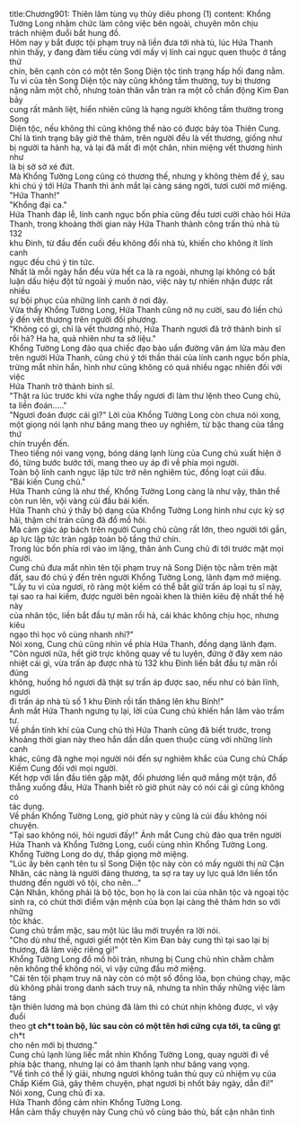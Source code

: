 title:Chương901: Thiên lâm tùng vụ thủy diêu phong (1)
content:
Khổng Tường Long nhậm chức làm công việc bên ngoài, chuyên môn chịu<br>trách nhiệm đuổi bắt hung đồ.<br>Hôm nay y bắt được tội phạm truy nã liền đưa tới nhà tù, lúc Hứa Thanh<br>nhìn thấy, y đang đàm tiếu cùng với mấy vị lính cai ngục quen thuộc ở tầng thứ<br>chín, bên cạnh còn có một tên Song Diện tộc tình trạng hấp hối đang nằm.<br>Tu vi của tên Song Diện tộc này cũng không tầm thường, tuy bị thương<br>nặng nằm một chỗ, nhưng toàn thân vẫn tràn ra một cỗ chấn động Kim Đan bảy<br>cung rất mãnh liệt, hiển nhiên cũng là hạng người không tầm thường trong Song<br>Diện tộc, nếu không thì cũng không thể nào có được bảy tòa Thiên Cung.<br>Chỉ là tình trạng bây giờ thê thảm, trên người đều là vết thương, giống như<br>bị người ta hành hạ, vả lại đã mất đi một chân, nhìn miệng vết thương hình như<br>là bị sờ sờ xé đứt.<br>Mà Khổng Tường Long cũng có thương thế, nhưng y không thèm để ý, sau<br>khi chú ý tới Hứa Thanh thì ánh mắt lại càng sáng ngời, tươi cười mở miệng.<br>"Hứa Thanh!"<br>"Khổng đại ca."<br>Hứa Thanh đáp lễ, lính canh ngục bốn phía cũng đều tươi cười chào hỏi Hứa<br>Thanh, trong khoảng thời gian này Hứa Thanh thành công trấn thủ nhà tù 132<br>khu Đinh, từ đầu đến cuối đều không đổi nhà tù, khiến cho không ít lính canh<br>ngục đều chú ý tin tức.<br>Nhất là mỗi ngày hắn đều vừa hết ca là ra ngoài, nhưng lại không có bất<br>luận dấu hiệu đột tử ngoài ý muốn nào, việc này tự nhiên nhận được rất nhiều<br>sự bội phục của những lính canh ở nơi đây.<br>Vừa thấy Khổng Tường Long, Hứa Thanh cũng nở nụ cười, sau đó liền chú<br>ý đến vết thương trên người đối phương.<br>"Không có gì, chỉ là vết thương nhỏ, Hứa Thanh ngươi đã trở thành binh sĩ<br>rồi hả? Ha ha, quả nhiên như ta sở liệu."<br>Khổng Tường Long đảo qua chiếc đạo bào uẩn đường vân ám lửa màu đen<br>trên người Hứa Thanh, cũng chú ý tới thần thái của lính canh ngục bốn phía,<br>trừng mắt nhìn hắn, hình như cũng không có quá nhiều ngạc nhiên đối với việc<br>Hứa Thanh trở thành binh sĩ.<br>"Thật ra lúc trước khi vừa nghe thấy ngươi đi làm thư lệnh theo Cung chủ,<br>ta liền đoán....."<br>"Ngươi đoán được cái gì?" Lời của Khổng Tường Long còn chưa nói xong,<br>một giọng nói lạnh như băng mang theo uy nghiêm, từ bậc thang của tầng thứ<br>chín truyền đến.<br>Theo tiếng nói vang vọng, bóng dáng lạnh lùng của Cung chủ xuất hiện ở<br>đó, từng bước bước tới, mang theo uy áp đi về phía mọi người.<br>Toàn bộ lính canh ngục lập tức trở nên nghiêm túc, đồng loạt cúi đầu.<br>"Bái kiến Cung chủ."<br>Hứa Thanh cũng là như thế, Khổng Tường Long càng là như vậy, thân thể<br>còn run lên, vội vàng cúi đầu bái kiến.<br>Hứa Thanh chú ý thấy bộ dạng của Khổng Tường Long hình như cực kỳ sợ<br>hãi, thậm chí trán cũng đã đổ mồ hôi.<br>Mà cảm giác áp bách trên người Cung chủ cũng rất lớn, theo người tới gần,<br>áp lực lập tức tràn ngập toàn bộ tầng thứ chín.<br>Trong lúc bốn phía rơi vào im lặng, thân ảnh Cung chủ đi tới trước mặt mọi<br>người.<br>Cung chủ đưa mắt nhìn tên tội phạm truy nã Song Diện tộc nằm trên mặt<br>đất, sau đó chú ý đến trên người Khổng Tường Long, lãnh đạm mở miệng.<br>"Lấy tu vi của ngươi, rõ ràng một kiếm có thể bắt giữ trấn áp loại tu sĩ này,<br>tại sao ra hai kiếm, được người bên ngoài khen là thiên kiêu đệ nhất thế hệ này<br>của nhân tộc, liền bắt đầu tự mãn rồi hả, cái khác không chịu học, nhưng kiêu<br>ngạo thì học vô cùng nhanh nhỉ?"<br>Nói xong, Cung chủ cũng nhìn về phía Hứa Thanh, đồng dạng lãnh đạm.<br>"Còn ngươi nữa, hết giờ trực không quay về tu luyện, đứng ở đây xem náo<br>nhiệt cái gì, vừa trấn áp được nhà tù 132 khu Đinh liền bắt đầu tự mãn rồi đúng<br>không, huống hồ ngươi đã thật sự trấn áp được sao, nếu như có bản lĩnh, ngươi<br>đi trấn áp nhà tù số 1 khu Đinh rồi tấn thăng lên khu Bính!"<br>Ánh mắt Hứa Thanh ngưng tụ lại, lời của Cung chủ khiến hắn lâm vào trầm<br>tư.<br>Về phần tính khí của Cung chủ thì Hứa Thanh cũng đã biết trước, trong<br>khoảng thời gian này theo hắn dần dần quen thuộc cùng với những lính canh<br>khác, cũng đã nghe mọi người nói đến sự nghiêm khắc của Cung chủ Chấp<br>Kiếm Cung đối với mọi người.<br>Kết hợp với lần đầu tiên gặp mặt, đối phương liền quở mắng một trận, đổ<br>thẳng xuống đầu, Hứa Thanh biết rõ giờ phút này có nói cái gì cũng không có<br>tác dụng.<br>Về phần Khổng Tường Long, giờ phút này y cũng là cúi đầu không nói<br>chuyện.<br>"Tại sao không nói, hỏi ngươi đấy!" Ánh mắt Cung chủ đảo qua trên người<br>Hứa Thanh và Khổng Tường Long, cuối cùng nhìn Khổng Tường Long.<br>Khổng Tường Long do dự, thấp giọng mở miệng.<br>"Lúc ấy bên cạnh tên tu sĩ Song Diện tộc này còn có mấy người thị nữ Cận<br>Nhân, các nàng là người đáng thương, ta sợ ra tay uy lực quá lớn liền tổn<br>thương đến người vô tội, cho nên..."<br>Cận Nhân, không phải là bộ tộc, bọn họ là con lai của nhân tộc và ngoại tộc<br>sinh ra, có chút thời điểm vận mệnh của bọn lại càng thê thảm hơn so với những<br>tộc khác.<br>Cung chủ trầm mặc, sau một lúc lâu mới truyền ra lời nói.<br>"Cho dù như thế, ngươi giết một tên Kim Đan bảy cung thì tại sao lại bị<br>thương, đã làm việc riêng gì!"<br>Khổng Tường Long đổ mồ hôi trán, nhưng bị Cung chủ nhìn chằm chằm<br>nên không thể không nói, vì vậy cứng đầu mở miệng.<br>"Cái tên tội phạm truy nã này còn có một số đồng lõa, bọn chúng chạy, mặc<br>dù không phải trong danh sách truy nã, nhưng ta nhìn thấy những việc làm táng<br>tận thiên lương mà bọn chúng đã làm thì có chút nhịn không được, vì vậy đuổi<br>theo g**t ch*t toàn bộ, lúc sau còn có một tên hơi cứng cựa tới, ta cũng g**t ch*t<br>cho nên mới bị thương."<br>Cung chủ lạnh lùng liếc mắt nhìn Khổng Tường Long, quay người đi về<br>phía bậc thang, nhưng lại có âm thanh lạnh như băng vang vọng.<br>"Về tình có thể lý giải, nhưng ngươi không tuân thủ quy củ nhiệm vụ của<br>Chấp Kiếm Giả, gây thêm chuyện, phạt ngươi bị nhốt bảy ngày, dẫn đi!"<br>Nói xong, Cung chủ đi xa.<br>Hứa Thanh đồng cảm nhìn Khổng Tường Long.<br>Hắn cảm thấy chuyện này Cung chủ vô cùng bảo thủ, bất cận nhân tình